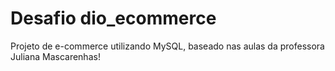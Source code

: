 # Desafio dio_ecommerce

Projeto de e-commerce utilizando MySQL, baseado nas aulas da professora Juliana Mascarenhas!
